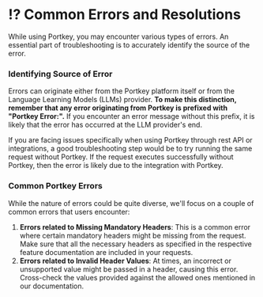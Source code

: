 # ⁉ Common Errors and Resolutions

While using Portkey, you may encounter various types of errors. An essential part of troubleshooting is to accurately identify the source of the error.

### Identifying Source of Error

Errors can originate either from the Portkey platform itself or from the Language Learning Models (LLMs) provider. **To make this distinction, remember that any error originating from Portkey is prefixed with "Portkey Error:".** If you encounter an error message without this prefix, it is likely that the error has occurred at the LLM provider's end.

If you are facing issues specifically when using Portkey through rest API or integrations, a good troubleshooting step would be to try running the same request without Portkey. If the request executes successfully without Portkey, then the error is likely due to the integration with Portkey.

### Common Portkey Errors

While the nature of errors could be quite diverse, we'll focus on a couple of common errors that users encounter:

1. **Errors related to Missing Mandatory Headers**: This is a common error where certain mandatory headers might be missing from the request. Make sure that all the necessary headers as specified in the respective feature documentation are included in your requests.
2. **Errors related to Invalid Header Values**: At times, an incorrect or unsupported value might be passed in a header, causing this error. Cross-check the values provided against the allowed ones mentioned in our documentation.
